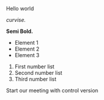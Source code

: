 Hello world

*curvise.*

**Semi Bold.**

* Element 1
* Element 2
* Element 3

1. First number list
2. Second number list
3. Third number list



Start our meeting with control version